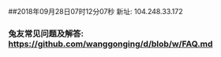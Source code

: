 ##2018年09月28日07时12分07秒 新址: 104.248.33.172
### 兔友常见问题及解答: https://github.com/wanggonging/d/blob/w/FAQ.md

